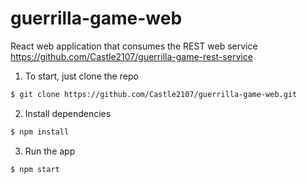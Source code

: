 # guerrilla-game-web
React web application that consumes the REST web service https://github.com/Castle2107/guerrilla-game-rest-service

1. To start, just clone the repo

```sh
$ git clone https://github.com/Castle2107/guerrilla-game-web.git
```

2. Install dependencies
```sh
$ npm install
```

3. Run the app
```sh
$ npm start
```